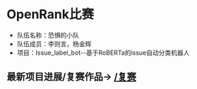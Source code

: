 # OpenRank比赛
- 队伍名称：恐惧的小队
- 队伍成员：李则言，杨金辉
- 项目：Issue_label_bot--基于RoBERTa的issue自动分类机器人

## 最新项目进展/复赛作品-> [/复赛](https://github.com/teamkongju/kongju/tree/main/%E5%A4%8D%E8%B5%9B)
